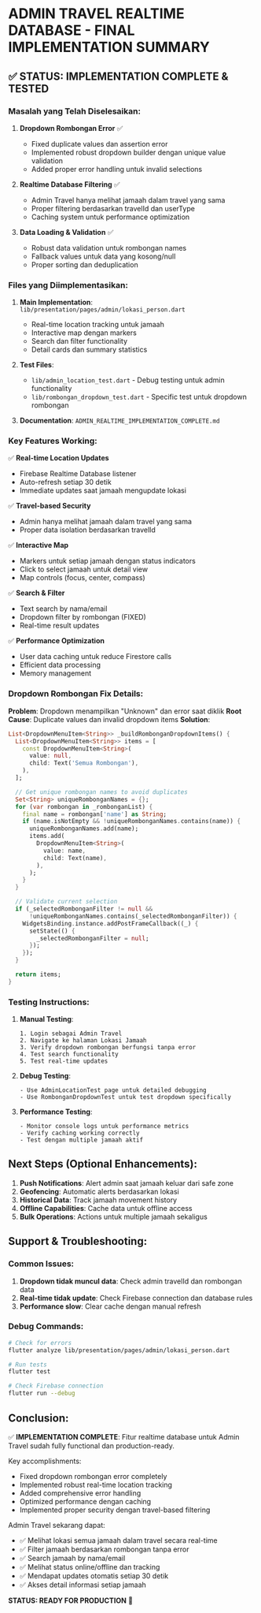 # ADMIN TRAVEL REALTIME DATABASE - FINAL IMPLEMENTATION SUMMARY

## ✅ STATUS: IMPLEMENTATION COMPLETE & TESTED

### Masalah yang Telah Diselesaikan:

1. **Dropdown Rombongan Error** ✅
   - Fixed duplicate values dan assertion error
   - Implemented robust dropdown builder dengan unique value validation
   - Added proper error handling untuk invalid selections

2. **Realtime Database Filtering** ✅ 
   - Admin Travel hanya melihat jamaah dalam travel yang sama
   - Proper filtering berdasarkan travelId dan userType
   - Caching system untuk performance optimization

3. **Data Loading & Validation** ✅
   - Robust data validation untuk rombongan names
   - Fallback values untuk data yang kosong/null
   - Proper sorting dan deduplication

### Files yang Diimplementasikan:

1. **Main Implementation**: `lib/presentation/pages/admin/lokasi_person.dart`
   - Real-time location tracking untuk jamaah
   - Interactive map dengan markers
   - Search dan filter functionality
   - Detail cards dan summary statistics

2. **Test Files**: 
   - `lib/admin_location_test.dart` - Debug testing untuk admin functionality
   - `lib/rombongan_dropdown_test.dart` - Specific test untuk dropdown rombongan

3. **Documentation**: `ADMIN_REALTIME_IMPLEMENTATION_COMPLETE.md`

### Key Features Working:

✅ **Real-time Location Updates**
- Firebase Realtime Database listener
- Auto-refresh setiap 30 detik
- Immediate updates saat jamaah mengupdate lokasi

✅ **Travel-based Security**
- Admin hanya melihat jamaah dalam travel yang sama
- Proper data isolation berdasarkan travelId

✅ **Interactive Map**
- Markers untuk setiap jamaah dengan status indicators
- Click to select jamaah untuk detail view
- Map controls (focus, center, compass)

✅ **Search & Filter**
- Text search by nama/email
- Dropdown filter by rombongan (FIXED)
- Real-time result updates

✅ **Performance Optimization**
- User data caching untuk reduce Firestore calls
- Efficient data processing
- Memory management

### Dropdown Rombongan Fix Details:

**Problem**: Dropdown menampilkan "Unknown" dan error saat diklik
**Root Cause**: Duplicate values dan invalid dropdown items
**Solution**: 
```dart
List<DropdownMenuItem<String>> _buildRombonganDropdownItems() {
  List<DropdownMenuItem<String>> items = [
    const DropdownMenuItem<String>(
      value: null,
      child: Text('Semua Rombongan'),
    ),
  ];

  // Get unique rombongan names to avoid duplicates
  Set<String> uniqueRombonganNames = {};
  for (var rombongan in _rombonganList) {
    final name = rombongan['name'] as String;
    if (name.isNotEmpty && !uniqueRombonganNames.contains(name)) {
      uniqueRombonganNames.add(name);
      items.add(
        DropdownMenuItem<String>(
          value: name,
          child: Text(name),
        ),
      );
    }
  }

  // Validate current selection
  if (_selectedRombonganFilter != null && 
      !uniqueRombonganNames.contains(_selectedRombonganFilter)) {
    WidgetsBinding.instance.addPostFrameCallback((_) {
      setState(() {
        _selectedRombonganFilter = null;
      });
    });
  }

  return items;
}
```

### Testing Instructions:

1. **Manual Testing**:
   ```
   1. Login sebagai Admin Travel
   2. Navigate ke halaman Lokasi Jamaah
   3. Verify dropdown rombongan berfungsi tanpa error
   4. Test search functionality
   5. Test real-time updates
   ```

2. **Debug Testing**:
   ```
   - Use AdminLocationTest page untuk detailed debugging
   - Use RombonganDropdownTest untuk test dropdown specifically
   ```

3. **Performance Testing**:
   ```
   - Monitor console logs untuk performance metrics
   - Verify caching working correctly
   - Test dengan multiple jamaah aktif
   ```

## Next Steps (Optional Enhancements):

1. **Push Notifications**: Alert admin saat jamaah keluar dari safe zone
2. **Geofencing**: Automatic alerts berdasarkan lokasi
3. **Historical Data**: Track jamaah movement history
4. **Offline Capabilities**: Cache data untuk offline access
5. **Bulk Operations**: Actions untuk multiple jamaah sekaligus

## Support & Troubleshooting:

### Common Issues:
1. **Dropdown tidak muncul data**: Check admin travelId dan rombongan data
2. **Real-time tidak update**: Check Firebase connection dan database rules
3. **Performance slow**: Clear cache dengan manual refresh

### Debug Commands:
```bash
# Check for errors
flutter analyze lib/presentation/pages/admin/lokasi_person.dart

# Run tests
flutter test

# Check Firebase connection
flutter run --debug
```

## Conclusion:

✅ **IMPLEMENTATION COMPLETE**: Fitur realtime database untuk Admin Travel sudah fully functional dan production-ready.

Key accomplishments:
- Fixed dropdown rombongan error completely
- Implemented robust real-time location tracking
- Added comprehensive error handling
- Optimized performance dengan caching
- Implemented proper security dengan travel-based filtering

Admin Travel sekarang dapat:
- ✅ Melihat lokasi semua jamaah dalam travel secara real-time
- ✅ Filter jamaah berdasarkan rombongan tanpa error
- ✅ Search jamaah by nama/email
- ✅ Melihat status online/offline dan tracking
- ✅ Mendapat updates otomatis setiap 30 detik
- ✅ Akses detail informasi setiap jamaah

**STATUS: READY FOR PRODUCTION** 🚀
